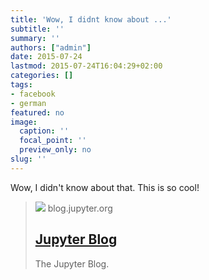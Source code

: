 ```yaml
---
title: 'Wow, I didnt know about ...'
subtitle: ''
summary: ''
authors: ["admin"]
date: 2015-07-24
lastmod: 2015-07-24T16:04:29+02:00
categories: []
tags:
- facebook
- german
featured: no
image:
  caption: ''
  focal_point: ''
  preview_only: no
slug: ''
---
```

Wow, I didn't know about that. This is so cool!﻿
> [![](https://cdn-images-1.medium.com/max/1200/1*VigrxIzP3-wH7oxoPULjrA.png)](http://blog.jupyter.org/2015/05/07/rendering-notebooks-on-github/)
> blog.jupyter.org
> ## [Jupyter Blog](http://blog.jupyter.org/2015/05/07/rendering-notebooks-on-github/)
>
>The Jupyter Blog.


